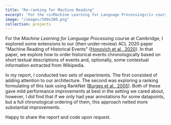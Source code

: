 ```yaml
---
title: "Re-ranking for Machine Reading"
excerpt: "For the <i>Machine Learning for Language Processing</i> course at Cambridge, I explored some extensions to our (then under-review) ACL 2020 paper \"Machine Reading of Historical Events.\" Apart from an empirical study of different attention mechanisms, I also explored how to cast this as a ranking problem. While improvements were modest in the setting we cared about, I found that this approach gave substantial improvements in a setting were we have a chronological ordering of events, but year annotations only for some of them."
image: "/images/500x300.png"
collection: projects
---
```


For the _Machine Learning for Language Processing_ course at Cambridge, I explored some extensions to our (then under-review) ACL 2020 paper "Machine Reading of Historical Events" ([Honovich et al., 2020](../../publication/2020-acl-machine-reading-historical-events)).
In that paper, we explore how to order historical events chronologically based on short textual descriptions of events and, optionally, some contextual information extracted from Wikipedia.

In my report, I conducted two sets of experiments.
The first consisted of adding attention to our architecture.
The second was exploring a ranking formulating of this task using RankNet ([Burges et al., 2005](https://doi.org/10.1145/1102351.1102363)).
Both of these gave mild performance improvements at best in the setting we cared about, however, I did find that if we only had year annotations for some datapoints, but a full chronological ordering of them, this approach netted more substantial improvements.

Happy to share the report and code upon request.
